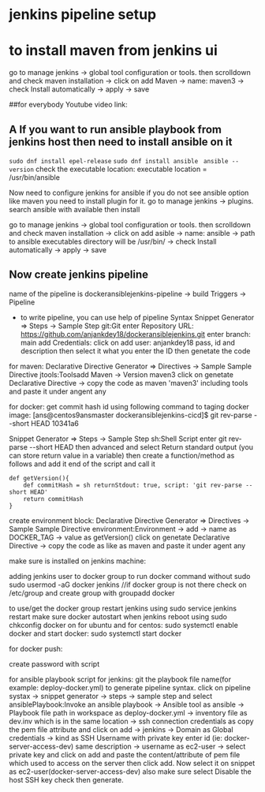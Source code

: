 # jenkins pipeline setup

# to install maven from jenkins ui
go to manage jenkins -> global tool configuration or tools. then scrolldown and check maven installation -> click on add Maven -> name: maven3 -> check Install automatically -> apply -> save

##for everybody Youtube video link: 

## A If you want to run ansible playbook from jenkins host then need to install ansible on it
```sudo dnf install epel-release```
```sudo dnf install ansible ```
```ansible --version```
check the executable location: executable location = /usr/bin/ansible

Now need to configure jenkins for ansible
if you do not see ansible option like maven you need to install plugin for it.
go to manage jenkins -> plugins. search ansible with available then install

go to manage jenkins -> global tool configuration or tools. then scrolldown and check maven installation -> click on add asible -> name: ansible -> path to ansible executables directory will be /usr/bin/ -> check Install automatically -> apply -> save


## Now create jenkins pipeline
name of the pipeline is dockeransiblejenkins-pipeline -> build Triggers -> Pipeline

* to write pipeline, you can use help of pipeline Syntax
Snippet Generator => Steps -> Sample Step git:Git enter Repository URL: https://github.com/anjankdey18/dockeransiblejenkins.git enter branch: main add Credentials: click on add  user: anjankdey18 pass, id and description then select it what you enter the ID then genetate the code

for maven:
Declarative Directive Generator => Directives -> Sample Sample Directive jtools:Toolsadd Maven -> Version maven3 click on genetate Declarative Directive -> copy the code as maven 'maven3' including tools and paste it under angent any

for docker:
get commit hash id using following command to taging docker image:
[ans@centos9ansmaster dockeransiblejenkins-cicd]$ git rev-parse --short HEAD
10341a6

Snippet Generator => Steps -> Sample Step sh:Shell Script enter git rev-parse --short HEAD then advanced and select Return standard output (you can store return value in a variable) then create a function/method as follows and add it end of the script and call it
``` 
def getVersion(){
    def commitHash = sh returnStdout: true, script: 'git rev-parse --short HEAD'
    return commitHash
}

```
create environment block:
Declarative Directive Generator => Directives -> Sample Sample Directive environment:Environment -> add -> name as DOCKER_TAG  -> value as getVersion() click on genetate Declarative Directive -> copy the code as like as maven and paste it under agent any

make sure is installed on jenkins machine:

adding jenkins user to docker group to run docker command without sudo
sudo usermod -aG docker jenkins  //if docker group is not there check on /etc/group and create group with groupadd docker

to use/get the docker group restart jenkins using sudo service jenkins restart
make sure docker autostart when jenkins reboot using sudo chkconfig docker on for ubuntu and for centos: sudo systemctl enable docker and start docker: sudo systemctl start docker


for docker push:

create password with script

for ansible playbook script for jenkins:
git the playbook file name(for example: deploy-docker.yml) to generate pipeline syntax. click on pipeline systax -> snippet generator -> steps -> sample step and select ansiblePlaybook:Invoke an ansible playbook -> Ansible tool as ansible -> Playbook file path in workspace as deploy-docker.yml -> inventory file as dev.inv which is in the same location -> ssh connection credentials as copy the pem file attribute and click on add -> jenkins -> Domain as Global credentials -> kind as SSH Username with private key enter id (ie: docker-server-access-dev) same description -> username as ec2-user -> select private key and click on add and paste the content/attribute of pem file which used to access on the server then click add. Now select it on snippet as ec2-user(docker-server-access-dev) also make sure select Disable the host SSH key check then generate.
